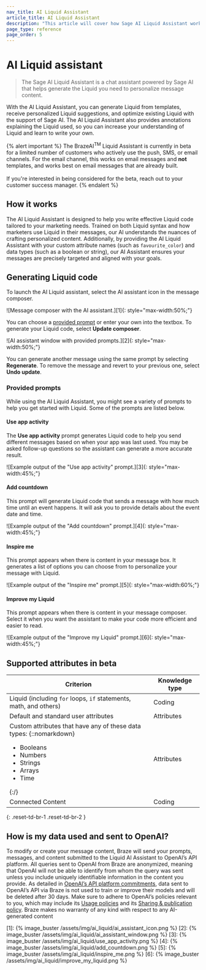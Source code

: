 ```yaml
---
nav_title: AI Liquid Assistant
article_title: AI Liquid Assistant
description: "This article will cover how Sage AI Liquid Assistant works and how you can use it to generate Liquid snippets for your messaging."
page_type: reference
page_order: 5
---
```


# AI Liquid assistant

> The Sage AI Liquid Assistant is a chat assistant powered by Sage AI that helps generate the Liquid you need to personalize message content. 

With the AI Liquid Assistant, you can generate Liquid from templates, receive personalized Liquid suggestions, and optimize existing Liquid with the support of Sage AI. The AI Liquid Assistant also provides annotations explaining the Liquid used, so you can increase your understanding of Liquid and learn to write your own.

{% alert important %}
The BrazeAI<sup>TM</sup> Liquid Assistant is currently in beta for a limited number of customers who actively use the push, SMS, or email channels. For the email channel, this works on email messages and **not** templates, and works best on email messages that are already built. <br><br> If you're interested in being considered for the beta, reach out to your customer success manager.
{% endalert %}

## How it works

The AI Liquid Assistant is designed to help you write effective Liquid code tailored to your marketing needs. Trained on both Liquid syntax and how marketers use Liquid in their messages, our AI understands the nuances of crafting personalized content. Additionally, by providing the AI Liquid Assistant with your custom attribute names (such as `favourite_color`) and data types (such as a boolean or string), our AI Assistant ensures your messages are precisely targeted and aligned with your goals.

## Generating Liquid code

To launch the AI Liquid assistant, select the AI assistant icon in the message composer.

![Message composer with the AI assistant.][1]{: style="max-width:50%;"}

You can choose a [provided prompt](#provided-prompts) or enter your own into the textbox. To generate your Liquid code, select **Update composer**.

![AI assistant window with provided prompts.][2]{: style="max-width:50%;"}
 
You can generate another message using the same prompt by selecting **Regenerate**. To remove the message and revert to your previous one, select **Undo update**.

### Provided prompts

While using the AI Liquid Assistant, you might see a variety of prompts to help you get started with Liquid. Some of the prompts are listed below.

#### Use app activity

The **Use app activity** prompt generates Liquid code to help you send different messages based on when your app was last used. You may be asked follow-up questions so the assistant can generate a more accurate result.

![Example output of the "Use app activity" prompt.][3]{: style="max-width:45%;"}

#### Add countdown

This prompt will generate Liquid code that sends a message with how much time until an event happens. It will ask you to provide details about the event date and time.

![Example output of the "Add countdown" prompt.][4]{: style="max-width:45%;"}

#### Inspire me

This prompt appears when there is content in your message box. It generates a list of options you can choose from to personalize your message with Liquid. 

![Example output of the "Inspire me" prompt.][5]{: style="max-width:60%;"}

#### Improve my Liquid

This prompt appears when there is content in your message composer. Select it when you want the assistant to make your code more efficient and easier to read.

![Example output of the "Improve my Liquid" prompt.][6]{: style="max-width:45%;"}

## Supported attributes in beta

| Criterion | Knowledge type | 
| - | - | 
| Liquid (including `for` loops, `if` statements, math, and others) | Coding |
| Default and standard user attributes | Attributes |
| Custom attributes that have any of these data types: {::nomarkdown}<ul><li>Booleans</li><li>Numbers</li><li>Strings</li><li>Arrays</li><li>Time</li></ul>{:/} | Attributes |
| Connected Content | Coding |
{: .reset-td-br-1 .reset-td-br-2 }

## How is my data used and sent to OpenAI?

To modify or create your message content, Braze will send your prompts, messages, and content submitted to the Liquid AI Assistant to OpenAI’s API platform. All queries sent to OpenAI from Braze are anonymized, meaning that OpenAI will not be able to identify from whom the query was sent unless you include uniquely identifiable information in the content you provide. As detailed in [OpenAI’s API platform commitments](https://openai.com/policies/api-data-usage-policies), data sent to OpenAI’s API via Braze is not used to train or improve their models and will be deleted after 30 days. Make sure to adhere to OpenAI’s policies relevant to you, which may include its [Usage policies](https://openai.com/policies/usage-policies) and its [Sharing & publication policy](https://openai.com/policies/sharing-publication-policy). Braze makes no warranty of any kind with respect to any AI-generated content

[1]: {% image_buster /assets/img/ai_liquid/ai_assistant_icon.png %}
[2]: {% image_buster /assets/img/ai_liquid/ai_assistant_window.png %}
[3]: {% image_buster /assets/img/ai_liquid/use_app_activity.png %}
[4]: {% image_buster /assets/img/ai_liquid/add_countdown.png %}
[5]: {% image_buster /assets/img/ai_liquid/inspire_me.png %}
[6]: {% image_buster /assets/img/ai_liquid/improve_my_liquid.png %}
